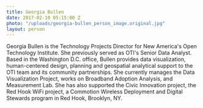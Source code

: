 ```yaml
---
title: Georgia Bullen
date: 2017-02-10 05:15:00 Z
photo: "/uploads/georgia-bullen_person_image.original.jpg"
layout: person
---
```


Georgia Bullen is the Technology Projects Director for New America's Open Technology Institute. She previously served as OTI's Senior Data Analyst. Based in the Washington D.C. office, Bullen provides data visualization, human-centered design, planning and geospatial analytical support to the OTI team and its community partnerships. She currently manages the Data Visualization Project, works on Broadband Adoption Analysis, and Measurement Lab. She has also supported the Civic Innovation project, the Red Hook WiFi project, a Commotion Wireless Deployment and Digital Stewards program in Red Hook, Brooklyn, NY.